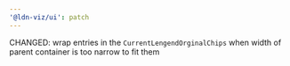 ```yaml
---
'@ldn-viz/ui': patch
---
```


CHANGED: wrap entries in the `CurrentLengendOrginalChips` when width of parent container is too narrow to fit them
